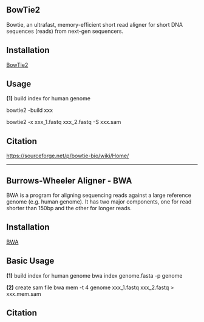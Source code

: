 ## BowTie2
Bowtie, an ultrafast, memory-efficient short read aligner for short DNA sequences (reads) from next-gen sequencers.

## Installation 
[BowTie2](https://sourceforge.net/p/bowtie-bio/files/)

## Usage
**(1)** build index for human genome

bowtie2 -build xxx

bowtie2 -x <bt2-idx> xxx_1.fastq xxx_2.fastq -S xxx.sam

## Citation
https://sourceforge.net/p/bowtie-bio/wiki/Home/
******************************
## Burrows-Wheeler Aligner - BWA
BWA is a program for aligning sequencing reads against a large reference genome (e.g. human genome). It has two major components, one for read shorter than 150bp and the other for longer reads.

## Installation
[BWA](https://sourceforge.net/projects/bio-bwa/files/)

## Basic Usage
**(1)** build index for human genome
bwa index genome.fasta -p genome

**(2)** create sam file
bwa mem -t 4 genome xxx_1.fastq xxx_2.fastq > xxx.mem.sam




## Citation

